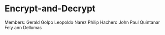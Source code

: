 # Encrypt-and-Decrypt
Members: Gerald Golpo
         Leopoldo Narez
         Philip Hachero
         John Paul Quintanar
         Fely ann Dellomas
